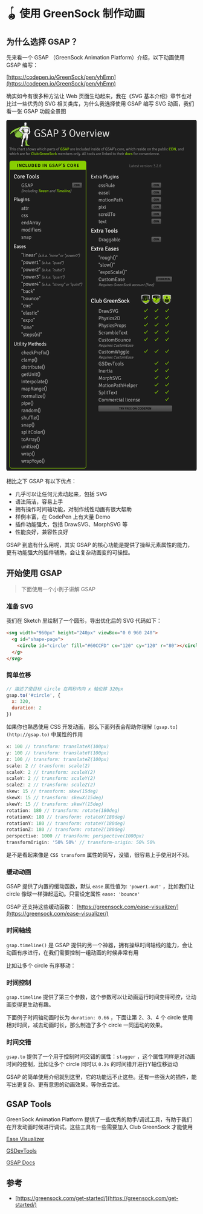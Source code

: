 # 🪀 使用 GreenSock 制作动画

## 为什么选择 GSAP？

先来看一个 GSAP （GreenSock Animation Platform）介绍，以下动画使用 GSAP 编写：

[https://codepen.io/GreenSock/pen/yhEmn](https://codepen.io/GreenSock/pen/yhEmn)


确实如今有很多种方法让 Web 页面生动起来，我在《SVG 基本介绍》章节也对比过一些优秀的 SVG 相关类库，为什么我选择使用 GSAP 编写 SVG 动画，我们看一张 GSAP 功能全景图

![chapter4-1](public/chapter4-1.png)

相比之下 GSAP 有以下优点：

- 几乎可以让任何元素动起来，包括 SVG
- 语法简洁，容易上手
- 拥有操作时间轴功能，对制作线性动画有很大帮助
- 样例丰富，在 CodePen 上有大量 Demo
- 插件功能强大，包括 DrawSVG、MorphSVG 等
- 性能良好，兼容性良好

GSAP 到底有什么用呢，其实 GSAP 的核心功能是提供了操纵元素属性的能力，更有功能强大的插件辅助，会让复杂动画变的可操控。

## 开始使用 GSAP

> 下面使用一个小例子讲解 GSAP

### 准备 SVG

我们在 Sketch 里绘制了一个圆形，导出优化后的 SVG 代码如下：

```html
<svg width="960px" height="240px" viewBox="0 0 960 240">
  <g id="shape-page">
    <circle id="circle" fill="#60CCFD" cx="120" cy="120" r="80"></circle>
  </g>
</svg>
```

### 简单位移

```jsx
// 描述了使目标 circle 在两秒内向 x 轴位移 320px
gsap.to('#circle', {
  x: 320,
  duration: 2
})
```

<EmbedCodepen title="GSAP Circle Animation 1" pen="LYpKqbm" />

如果你也熟悉使用 CSS 开发动画，那么下面列表会帮助你理解 `[gsap.to](http://gsap.to)` 中属性的作用

```jsx
x: 100 // transform: translateX(100px)
y: 100 // transform: translateY(100px)
z: 100 // transform: translateZ(100px)
scale: 2 // transform: scale(2)
scaleX: 2 // transform: scaleX(2)
scaleY: 2 // transform: scaleY(2)
scaleZ: 2 // transform: scaleZ(2)
skew: 15 // transform: skew(15deg)
skewX: 15 // transform: skewX(15deg)
skewY: 15 // transform: skewY(15deg)
rotation: 180 // transform: rotate(180deg)
rotationX: 180 // transform: rotateX(180deg)
rotationY: 180 // transform: rotateY(180deg)
rotationZ: 180 // transform: rotateZ(180deg)
perspective: 1000 // transform: perspective(1000px)
transformOrigin: '50% 50%' // transform-origin: 50% 50%
```

是不是看起来像是 `CSS transform` 属性的简写，没错，很容易上手使用对不对。

### 缓动动画

GSAP 提供了内置的缓动函数，默认 `ease` 属性值为: `'power1.out'` ，比如我们让 circle 像球一样弹起运动。只需设定属性 `ease: 'bounce'` 

<EmbedCodepen title="GSAP Circle Animation 2" pen="YzyoBgb" />

GSAP 还支持这些缓动函数： [https://greensock.com/ease-visualizer/](https://greensock.com/ease-visualizer/)

### 时间轴线

`gsap.timeline()` 是 GSAP 提供的另一个神器，拥有操纵时间轴线的能力，会让动画有序进行，在我们需要控制一组动画的时候非常有用

比如让多个 circle 有序移动：

<EmbedCodepen title="GSAP Circle Animation 3" pen="zYvVbYL" />

### 时间控制

`gsap.timeline` 提供了第三个参数，这个参数可以让动画运行时间变得可控，让动画变得更生动有趣。

下面例子时间轴动画时长为 `duration: 0.66` ，下面让第 2、3、4 个 circle 使用相对时间，减去动画时长，那么制造了多个 circle 一同运动的效果。

<EmbedCodepen title="GSAP Circle Animation 4" pen="gOaNEwr" />

### 时间交错

`gsap.to` 提供了一个用于控制时间交错的属性：`stagger` ，这个属性同样是对动画时间的控制，比如让多个 circle 同时以 `0.2s` 的时间错开进行Y轴位移运动

<EmbedCodepen title="GSAP Circle Animation 5" pen="pojXYVK" />

GSAP 的简单使用介绍就到这里，它的功能远不止这些。还有一些强大的插件，能写出更复杂、更有意思的动画效果。等你去尝试。

## GSAP Tools

GreenSock Animation Platform 提供了一些优秀的助手/调试工具，有助于我们在开发动画时候进行调试。这些工具有一些需要加入 Club GreenSock 才能使用

[Ease Visualizer](https://greensock.com/ease-visualizer)

[GSDevTools](https://greensock.com/gsdevtools/)

[GSAP Docs](https://greensock.com/docs/v3/Plugins/MotionPathHelper)

## 参考

- [https://greensock.com/get-started/](https://greensock.com/get-started/)
